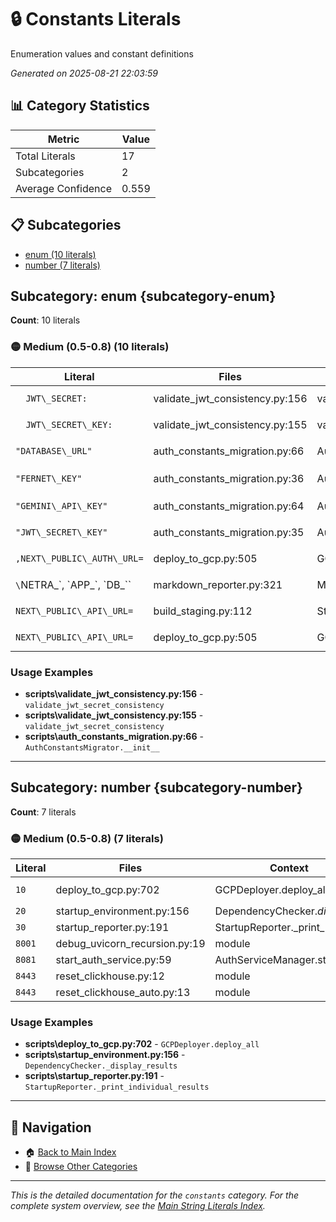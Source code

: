 # 🔒 Constants Literals

Enumeration values and constant definitions

*Generated on 2025-08-21 22:03:59*

## 📊 Category Statistics

| Metric | Value |
|--------|-------|
| Total Literals | 17 |
| Subcategories | 2 |
| Average Confidence | 0.559 |

## 📋 Subcategories

- [enum (10 literals)](#subcategory-enum)
- [number (7 literals)](#subcategory-number)

## Subcategory: enum {subcategory-enum}

**Count**: 10 literals

### 🟡 Medium (0.5-0.8) (10 literals)

| Literal | Files | Context | Related |
|---------|-------|---------|---------|
| `   JWT\_SECRET: ` | validate_jwt_consistency.py:156 | validate_jwt_secret_consist... | `"JWT_SECRET_KEY...`, `"FERNET_KEY"` |
| `   JWT\_SECRET\_KEY: ` | validate_jwt_consistency.py:155 | validate_jwt_secret_consist... | `"JWT_SECRET_KEY...`, `"FERNET_KEY"` |
| `"DATABASE\_URL"` | auth_constants_migration.py:66 | AuthConstantsMigrator.__init__ | `"JWT_SECRET_KEY...`, `"FERNET_KEY"` |
| `"FERNET\_KEY"` | auth_constants_migration.py:36 | AuthConstantsMigrator.__init__ | `"JWT_SECRET_KEY...`, `"GEMINI_API_KE... |
| `"GEMINI\_API\_KEY"` | auth_constants_migration.py:64 | AuthConstantsMigrator.__init__ | `"JWT_SECRET_KEY...`, `"FERNET_KEY"` |
| `"JWT\_SECRET\_KEY"` | auth_constants_migration.py:35 | AuthConstantsMigrator.__init__ | `"FERNET_KEY"`, `"GEMINI_API_KEY...` |
| `,NEXT\_PUBLIC\_AUTH\_URL=` | deploy_to_gcp.py:505 | GCPDeployer.deploy_service | `"JWT_SECRET_KEY...`, `"FERNET_KEY"` |
| `\`NETRA\_\`, \`APP\_\`, \`DB\_\`` | markdown_reporter.py:321 | MarkdownReporter._generate_... | `"JWT_SECRET_KEY...`, `"FERNET_KEY"` |
| `NEXT\_PUBLIC\_API\_URL=` | build_staging.py:112 | StagingBuilder.build_frontend | `"JWT_SECRET_KEY...`, `"FERNET_KEY"` |
| `NEXT\_PUBLIC\_API\_URL=` | deploy_to_gcp.py:505 | GCPDeployer.deploy_service | `"JWT_SECRET_KEY...`, `"FERNET_KEY"` |

### Usage Examples

- **scripts\validate_jwt_consistency.py:156** - `validate_jwt_secret_consistency`
- **scripts\validate_jwt_consistency.py:155** - `validate_jwt_secret_consistency`
- **scripts\auth_constants_migration.py:66** - `AuthConstantsMigrator.__init__`

---

## Subcategory: number {subcategory-number}

**Count**: 7 literals

### 🟡 Medium (0.5-0.8) (7 literals)

| Literal | Files | Context | Related |
|---------|-------|---------|---------|
| `10` | deploy_to_gcp.py:702 | GCPDeployer.deploy_all | `8001`, `8443` |
| `20` | startup_environment.py:156 | DependencyChecker._display_... | `8001`, `10` |
| `30` | startup_reporter.py:191 | StartupReporter._print_indi... | `8001`, `10` |
| `8001` | debug_uvicorn_recursion.py:19 | module | `10`, `8443` |
| `8081` | start_auth_service.py:59 | AuthServiceManager.start_au... | `8001`, `10` |
| `8443` | reset_clickhouse.py:12 | module | `8001`, `10` |
| `8443` | reset_clickhouse_auto.py:13 | module | `8001`, `10` |

### Usage Examples

- **scripts\deploy_to_gcp.py:702** - `GCPDeployer.deploy_all`
- **scripts\startup_environment.py:156** - `DependencyChecker._display_results`
- **scripts\startup_reporter.py:191** - `StartupReporter._print_individual_results`

---

## 🔗 Navigation

- 🏠 [Back to Main Index](../string_literals_index.md)
- 📂 [Browse Other Categories](./)

---

*This is the detailed documentation for the `constants` category.*
*For the complete system overview, see the [Main String Literals Index](../string_literals_index.md).*